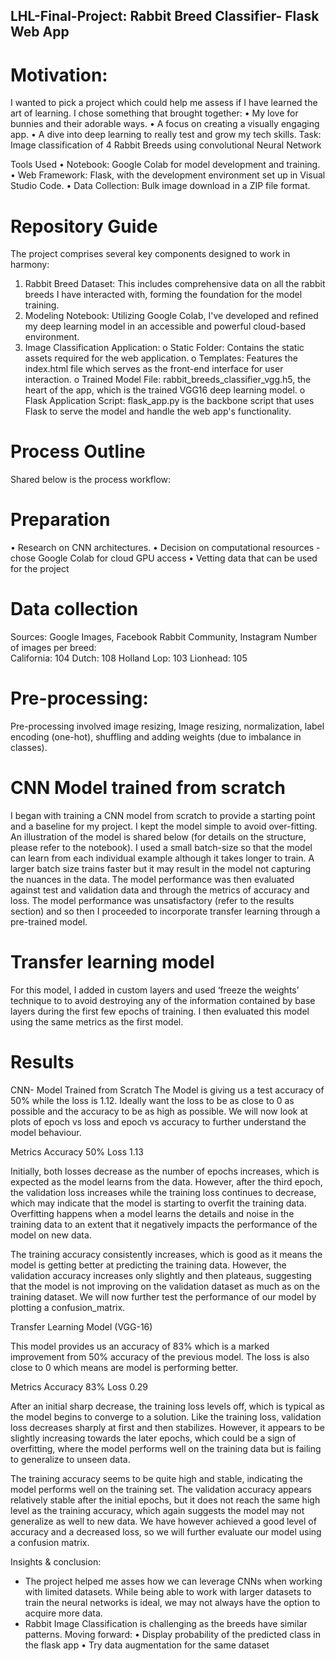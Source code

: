 ## LHL-Final-Project: Rabbit Breed Classifier- Flask Web App

# Motivation:

I wanted to pick a project which could help me assess if I have learned the art of learning. I chose something that brought together:
•	My love for bunnies and their adorable ways.
•	A focus on creating a visually engaging app.
•	A dive into deep learning to really test and grow my tech skills.
Task: Image classification of 4 Rabbit Breeds using convolutional Neural Network

Tools Used
•	Notebook: Google Colab for model development and training.
•	Web Framework: Flask, with the development environment set up in Visual Studio Code.
•	Data Collection: Bulk image download in a ZIP file format.

# Repository Guide
The project comprises several key components designed to work in harmony:
1.	Rabbit Breed Dataset: This includes comprehensive data on all the rabbit breeds I have interacted with, forming the foundation for the model training.
2.	Modeling Notebook: Utilizing Google Colab, I've developed and refined my deep learning model in an accessible and powerful cloud-based environment. 
3.	Image Classification Application:
o	Static Folder: Contains the static assets required for the web application.
o	Templates: Features the index.html file which serves as the front-end interface for user interaction.
o	Trained Model File: rabbit_breeds_classifier_vgg.h5, the heart of the app, which is the trained VGG16 deep learning model.
o	Flask Application Script: flask_app.py is the backbone script that uses Flask to serve the model and handle the web app's functionality.

# Process Outline

Shared below is the process workflow:


 

# Preparation
•	Research on CNN architectures.
•	Decision on computational resources - chose Google Colab for cloud GPU access
•	Vetting data that can be used for the project

# Data collection
Sources: Google Images, Facebook Rabbit Community, Instagram
Number of images per breed: <br>
California: 104
Dutch: 108
Holland Lop: 103
Lionhead: 105

# Pre-processing: 
Pre-processing involved image resizing, Image resizing, normalization, label encoding (one-hot), shuffling and adding weights (due to imbalance in classes).

# CNN Model trained from scratch
I began with training a CNN model from scratch to provide a starting point and a baseline for my project. I kept the model simple to avoid over-fitting. An illustration of the model is shared below (for details on the structure, please refer to the notebook). 
I used a small batch-size so that the model can learn from each individual example although it takes longer to train. A larger batch size trains faster but it may result in the model not capturing the nuances in the data. 
The model performance was then evaluated against test and validation data and through the metrics of accuracy and loss. The model performance was unsatisfactory (refer to the results section) and so then I proceeded to incorporate transfer learning through a pre-trained model. 

# Transfer learning model
For this model, I added in custom layers and used ‘freeze the weights’ technique to to avoid destroying any of the information contained by base layers during the first few epochs of training. I then evaluated this model using the same metrics as the first model.

# Results

CNN- Model Trained from Scratch
The Model is giving us a test accuracy of 50% while the loss is 1.12. Ideally want the loss to be as close to 0 as possible and the accuracy to be as high as possible. We will now look at plots of epoch vs loss and epoch vs accuracy to further understand the model behaviour. 

Metrics
Accuracy	50%
Loss	1.13


 
 Initially, both losses decrease as the number of epochs increases, which is expected as the model learns from the data. However, after the third epoch, the validation loss increases while the training loss continues to decrease, which may indicate that the model is starting to overfit the training data. Overfitting happens when a model learns the details and noise in the training data to an extent that it negatively impacts the performance of the model on new data.

 The training accuracy consistently increases, which is good as it means the model is getting better at predicting the training data. However, the validation accuracy increases only slightly and then plateaus, suggesting that the model is not improving on the validation dataset as much as on the training dataset. We will now further test the performance of our model by plotting a confusion_matrix. 


 
Transfer Learning Model (VGG-16)

This model provides us an accuracy of 83% which is a marked improvement from 50% accuracy of the previous model. The loss is also close to 0 which means are model is performing better. 

Metrics
Accuracy	83%
Loss	0.29

 


After an initial sharp decrease, the training loss levels off, which is typical as the model begins to converge to a solution.  Like the training loss, validation loss decreases sharply at first and then stabilizes. However, it appears to be slightly increasing towards the later epochs, which could be a sign of overfitting, where the model performs well on the training data but is failing to generalize to unseen data.

The training accuracy seems to be quite high and stable, indicating the model performs well on the training set. The validation accuracy appears relatively stable after the initial epochs, but it does not reach the same high level as the training accuracy, which again suggests the model may not generalize as well to new data. We have however achieved a good level of accuracy and a decreased loss, so we will further evaluate our model using a confusion matrix.
 
Insights & conclusion:
-	The project helped me asses how we can leverage CNNs when working with limited datasets. While being able to work with larger datasets to train the neural networks is ideal, we may not always have the option to acquire more data. 
-	Rabbit Image Classification is challenging as the breeds have similar patterns.
Moving forward: 
•	Display probability of the predicted class in the flask app
•	Try data augmentation for the same dataset


